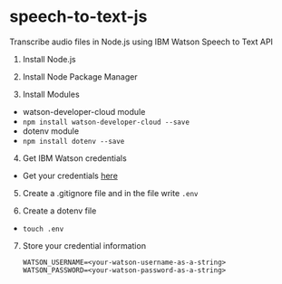 # speech-to-text-js
Transcribe audio files in Node.js using IBM Watson Speech to Text API

1. Install Node.js

2. Install Node Package Manager

3. Install Modules
  - watson-developer-cloud module
  - `npm install watson-developer-cloud --save`
  - dotenv module
  - `npm install dotenv --save`

4. Get IBM Watson credentials
  - Get your credentials [here](https://console.bluemix.net/docs/services/watson/getting-started-credentials.html#service-credentials-for-watson-services)

5. Create a .gitignore file and in the file write `.env`

6. Create a dotenv file
  - `touch .env`

7. Store your credential information

    ```
    WATSON_USERNAME=<your-watson-username-as-a-string>
    WATSON_PASSWORD=<your-watson-password-as-a-string>
    ```

